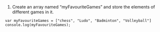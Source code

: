 1. Create an array named “myFavouriteGames” and store the elements of different games in it.

```solution
var myFavouriteGames = ["chess", "Ludo", "Badminton", "Volleyball"]
console.log(myFavouriteGames);
```
